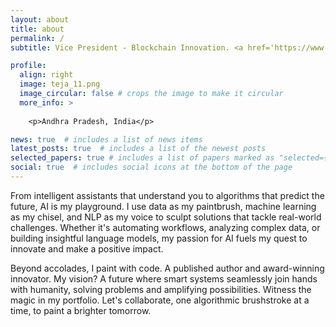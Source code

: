```yaml
---
layout: about
title: about
permalink: /
subtitle: Vice President - Blockchain Innovation. <a href='https://www.aiw.works/'>AIW Works Pvt. Ltd.</a>.

profile:
  align: right
  image: teja_11.png
  image_circular: false # crops the image to make it circular
  more_info: >
    
    <p>Andhra Pradesh, India</p>

news: true  # includes a list of news items
latest_posts: true  # includes a list of the newest posts
selected_papers: true # includes a list of papers marked as "selected={true}"
social: true  # includes social icons at the bottom of the page
---
```


From intelligent assistants that understand you to algorithms that predict the future, AI is my playground. I use data as my paintbrush, machine learning as my chisel, and NLP as my voice to sculpt solutions that tackle real-world challenges. Whether it's automating workflows, analyzing complex data, or building insightful language models, my passion for AI fuels my quest to innovate and make a positive impact.

<!-- My expertise transcends mere AI know-how. As Vice President of Blockchain Innovation at AIW Works, I played a pivotal role in weaving AI and blockchain into a tapestry of hyper-automation. Witnessing their synergistic dance, I became a fervent believer in their combined potential. Imagine workflows gliding on intelligent tracks, fueled by transparent data streams, revealing insights like hidden treasures. This unique blend of technical prowess and leadership fuels my passion for architecting groundbreaking solutions that revolutionize industries and unleash the hidden potential of businesses. -->

Beyond accolades, I paint with code. A published author and award-winning innovator. My vision? A future where smart systems seamlessly join hands with humanity, solving problems and amplifying possibilities. Witness the magic in my portfolio. Let's collaborate, one algorithmic brushstroke at a time, to paint a brighter tomorrow.